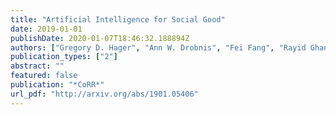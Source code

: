 ```yaml
---
title: "Artificial Intelligence for Social Good"
date: 2019-01-01
publishDate: 2020-01-07T18:46:32.188894Z
authors: ["Gregory D. Hager", "Ann W. Drobnis", "Fei Fang", "Rayid Ghani", "Amy Greenwald", "Terah Lyons", "David C. Parkes", "Jason Schultz", "Suchi Saria", "Stephen F. Smith", "Milind Tambe"]
publication_types: ["2"]
abstract: ""
featured: false
publication: "*CoRR*"
url_pdf: "http://arxiv.org/abs/1901.05406"
---
```


